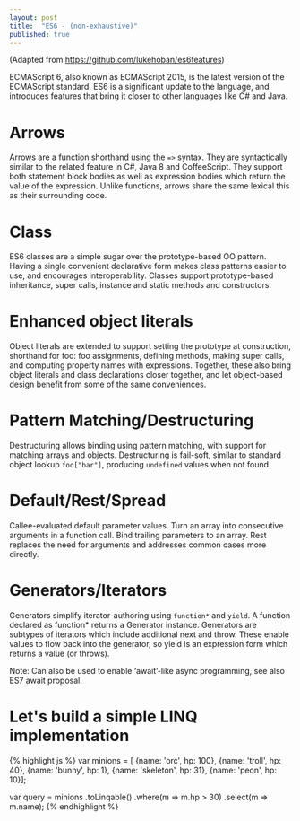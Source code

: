 ```yaml
---
layout: post
title:  "ES6 - (non-exhaustive)"
published: true
---
```


(Adapted from https://github.com/lukehoban/es6features)

ECMAScript 6, also known as ECMAScript 2015, is the latest version of the ECMAScript standard. ES6 is a significant update to the language, and introduces features that bring it closer to other languages like C# and Java.

# Arrows
Arrows are a function shorthand using the `=>` syntax. They are syntactically similar to the related feature in C#, Java 8 and CoffeeScript. They support both statement block bodies as well as expression bodies which return the value of the expression. Unlike functions, arrows share the same lexical this as their surrounding code.

# Class
ES6 classes are a simple sugar over the prototype-based OO pattern. Having a single convenient declarative form makes class patterns easier to use, and encourages interoperability. Classes support prototype-based inheritance, super calls, instance and static methods and constructors.

# Enhanced object literals
Object literals are extended to support setting the prototype at construction, shorthand for foo: foo assignments, defining methods, making super calls, and computing property names with expressions. Together, these also bring object literals and class declarations closer together, and let object-based design benefit from some of the same conveniences.

# Pattern Matching/Destructuring
Destructuring allows binding using pattern matching, with support for matching arrays and objects. Destructuring is fail-soft, similar to standard object lookup `foo["bar"]`, producing `undefined` values when not found.

# Default/Rest/Spread
Callee-evaluated default parameter values. Turn an array into consecutive arguments in a function call. Bind trailing parameters to an array. Rest replaces the need for arguments and addresses common cases more directly.

# Generators/Iterators
Generators simplify iterator-authoring using `function*` and `yield`. A function declared as function* returns a Generator instance. Generators are subtypes of iterators which include additional next and throw. These enable values to flow back into the generator, so yield is an expression form which returns a value (or throws).

Note: Can also be used to enable ‘await’-like async programming, see also ES7 await proposal.

# Let's build a simple LINQ implementation

{% highlight js %}
var minions = [
  {name: 'orc', hp: 100},
  {name: 'troll', hp: 40},
  {name: 'bunny', hp: 1},
  {name: 'skeleton', hp: 31},
  {name: 'peon', hp: 10}];

var query = minions
  .toLinqable()
  .where(m => m.hp > 30)
  .select(m => m.name);
{% endhighlight %}
